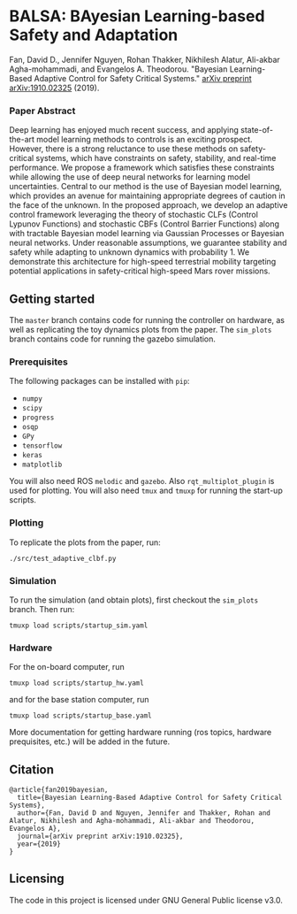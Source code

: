 
# BALSA:  BAyesian Learning-based Safety and Adaptation

Fan, David D., Jennifer Nguyen, Rohan Thakker, Nikhilesh Alatur, Ali-akbar Agha-mohammadi, and Evangelos A. Theodorou. "Bayesian Learning-Based Adaptive Control for Safety Critical Systems." [arXiv preprint arXiv:1910.02325](https://arxiv.org/abs/1910.02325) (2019).

### Paper Abstract
Deep learning has enjoyed much recent success, and applying state-of-the-art model learning methods to controls is an exciting prospect. However, there is a strong reluctance to use these methods on safety-critical systems, which have constraints on safety, stability, and real-time performance. We propose a framework which satisfies these constraints while allowing the use of deep neural networks for learning model uncertainties. Central to our method is the use of Bayesian model learning, which provides an avenue for maintaining appropriate degrees of caution in the face of the unknown. In the proposed approach, we develop an adaptive control framework leveraging the theory of stochastic CLFs (Control Lypunov Functions) and stochastic CBFs (Control Barrier Functions) along with tractable Bayesian model learning via Gaussian Processes or Bayesian neural networks. Under reasonable assumptions, we guarantee stability and safety while adapting to unknown dynamics with probability 1. We demonstrate this architecture for high-speed terrestrial mobility targeting potential applications in safety-critical high-speed Mars rover missions.

## Getting started
The `master` branch contains code for running the controller on hardware, as well as replicating the toy dynamics plots from the paper.  The `sim_plots` branch contains code for running the gazebo simulation.

### Prerequisites
The following packages can be installed with `pip`:
* `numpy`
* `scipy`
* `progress`
* `osqp`
* `GPy`
* `tensorflow`
* `keras`
* `matplotlib`

You will also need ROS `melodic` and `gazebo`.  Also `rqt_multiplot_plugin` is used for plotting.  You will also need `tmux` and `tmuxp` for running the start-up scripts.

### Plotting
To replicate the plots from the paper, run:

```
./src/test_adaptive_clbf.py
```

### Simulation
To run the simulation (and obtain plots), first checkout the `sim_plots` branch.  Then run:
```
tmuxp load scripts/startup_sim.yaml
```

### Hardware
For the on-board computer, run 

```
tmuxp load scripts/startup_hw.yaml
```

and for the base station computer, run

```
tmuxp load scripts/startup_base.yaml
```

More documentation for getting hardware running (ros topics, hardware prequisites, etc.) will be added in the future.


## Citation
```
@article{fan2019bayesian,
  title={Bayesian Learning-Based Adaptive Control for Safety Critical Systems},
  author={Fan, David D and Nguyen, Jennifer and Thakker, Rohan and Alatur, Nikhilesh and Agha-mohammadi, Ali-akbar and Theodorou, Evangelos A},
  journal={arXiv preprint arXiv:1910.02325},
  year={2019}
}
```

## Licensing
The code in this project is licensed under GNU General Public license v3.0.

